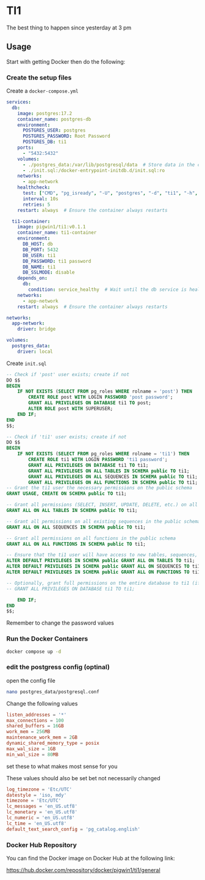 # TI1

The best thing to happen since yesterday at 3 pm

## Usage

Start with getting Docker then do the following:

### Create the setup files
Create a `docker-compose.yml`
```yaml
services:
  db:
    image: postgres:17.2
    container_name: postgres-db
    environment:
      POSTGRES_USER: postgres
      POSTGRES_PASSWORD: Root Password
      POSTGRES_DB: ti1
    ports:
      - "5432:5432"
    volumes:
      - ./postgres_data:/var/lib/postgresql/data  # Store data in the current directory
      - ./init.sql:/docker-entrypoint-initdb.d/init.sql:ro
    networks:
      - app-network
    healthcheck:
      test: ["CMD", "pg_isready", "-U", "postgres", "-d", "ti1", "-h", "db"]
      interval: 10s
      retries: 5
    restart: always  # Ensure the container always restarts

  ti1-container:
    image: pigwin1/ti1:v0.1.1
    container_name: ti1-container
    environment:
      DB_HOST: db
      DB_PORT: 5432
      DB_USER: ti1
      DB_PASSWORD: ti1 password
      DB_NAME: ti1
      DB_SSLMODE: disable
    depends_on:
      db:
        condition: service_healthy  # Wait until the db service is healthy
    networks:
      - app-network
    restart: always  # Ensure the container always restarts

networks:
  app-network:
    driver: bridge

volumes:
  postgres_data:
    driver: local
```

Create `init.sql`
```sql
-- Check if 'post' user exists; create if not
DO $$
BEGIN
    IF NOT EXISTS (SELECT FROM pg_roles WHERE rolname = 'post') THEN
        CREATE ROLE post WITH LOGIN PASSWORD 'post password';
        GRANT ALL PRIVILEGES ON DATABASE ti1 TO post;
        ALTER ROLE post WITH SUPERUSER;
    END IF;
END
$$;

-- Check if 'ti1' user exists; create if not
DO $$
BEGIN
    IF NOT EXISTS (SELECT FROM pg_roles WHERE rolname = 'ti1') THEN
        CREATE ROLE ti1 WITH LOGIN PASSWORD 'ti1 password';
        GRANT ALL PRIVILEGES ON DATABASE ti1 TO ti1;
        GRANT ALL PRIVILEGES ON ALL TABLES IN SCHEMA public TO ti1;
        GRANT ALL PRIVILEGES ON ALL SEQUENCES IN SCHEMA public TO ti1;
        GRANT ALL PRIVILEGES ON ALL FUNCTIONS IN SCHEMA public TO ti1;
-- Grant the ti1 user the necessary permissions on the public schema
GRANT USAGE, CREATE ON SCHEMA public TO ti1;

-- Grant all permissions (SELECT, INSERT, UPDATE, DELETE, etc.) on all existing tables in the public schema
GRANT ALL ON ALL TABLES IN SCHEMA public TO ti1;

-- Grant all permissions on all existing sequences in the public schema
GRANT ALL ON ALL SEQUENCES IN SCHEMA public TO ti1;

-- Grant all permissions on all functions in the public schema
GRANT ALL ON ALL FUNCTIONS IN SCHEMA public TO ti1;

-- Ensure that the ti1 user will have access to new tables, sequences, and functions created in the public schema
ALTER DEFAULT PRIVILEGES IN SCHEMA public GRANT ALL ON TABLES TO ti1;
ALTER DEFAULT PRIVILEGES IN SCHEMA public GRANT ALL ON SEQUENCES TO ti1;
ALTER DEFAULT PRIVILEGES IN SCHEMA public GRANT ALL ON FUNCTIONS TO ti1;

-- Optionally, grant full permissions on the entire database to ti1 (if needed)
-- GRANT ALL PRIVILEGES ON DATABASE ti1 TO ti1;

    END IF;
END
$$;
```

Remember to change the password values

### Run the Docker Containers
```sh
docker compose up -d
```

### edit the postgress config (optinal)
open the config file
```sh
nano postgres_data/postgresql.conf
```
Change the following values
```conf
listen_addresses = '*'
max_connections = 100
shared_buffers = 16GB
work_mem = 256MB
maintenance_work_mem = 2GB
dynamic_shared_memory_type = posix
max_wal_size = 1GB
min_wal_size = 80MB
```
set these to what makes most sense for you

These values should also be set bet not necessarily changed
```conf
log_timezone = 'Etc/UTC'
datestyle = 'iso, mdy'
timezone = 'Etc/UTC'
lc_messages = 'en_US.utf8'
lc_monetary = 'en_US.utf8'
lc_numeric = 'en_US.utf8'
lc_time = 'en_US.utf8'
default_text_search_config = 'pg_catalog.english'
```

### Docker Hub Repository
You can find the Docker image on Docker Hub at the following link:

https://hub.docker.com/repository/docker/pigwin1/ti1/general

